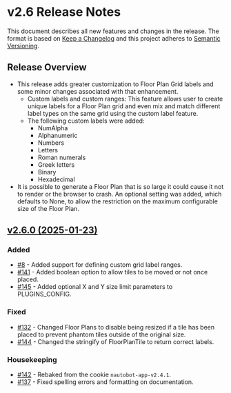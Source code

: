 
# v2.6 Release Notes

This document describes all new features and changes in the release. The format is based on [Keep a
Changelog](https://keepachangelog.com/en/1.0.0/) and this project adheres to [Semantic
Versioning](https://semver.org/spec/v2.0.0.html).

## Release Overview

- This release adds greater customization to Floor Plan Grid labels and some minor changes associated with that enhancement.
    - Custom labels and custom ranges: This feature allows user to create unique labels for a Floor Plan grid and even mix and match different label types on the same grid using the custom label feature.
    - The following custom labels were added:
        - NumAlpha
        - Alphanumeric
        - Numbers
        - Letters
        - Roman numerals
        - Greek letters
        - Binary
        - Hexadecimal
- It is possible to generate a Floor Plan that is so large it could cause it not to render or the browser to crash. An optional setting was added, which defaults to None, to allow the restriction on the maximum configurable size of the Floor Plan.

## [v2.6.0 (2025-01-23)](https://github.com/nautobot/nautobot-app-floor-plan/releases/tag/v2.6.0)

### Added

- [#8](https://github.com/nautobot/nautobot-app-floor-plan/issues/8) - Added support for defining custom grid label ranges.
- [#141](https://github.com/nautobot/nautobot-app-floor-plan/issues/141) - Added boolean option to allow tiles to be moved or not once placed.
- [#145](https://github.com/nautobot/nautobot-app-floor-plan/issues/145) - Added optional X and Y size limit parameters to PLUGINS_CONFIG.

### Fixed

- [#132](https://github.com/nautobot/nautobot-app-floor-plan/issues/132) - Changed Floor Plans to disable being resized if a tile has been placed to prevent phantom tiles outside of the original size.
- [#144](https://github.com/nautobot/nautobot-app-floor-plan/issues/144) - Changed the stringify of FloorPlanTile to return correct labels.

### Housekeeping

- [#142](https://github.com/nautobot/nautobot-app-floor-plan/pull/142) - Rebaked from the cookie `nautobot-app-v2.4.1`.
- [#137](https://github.com/nautobot/nautobot-app-floor-plan/issues/137) - Fixed spelling errors and formatting on documentation.
